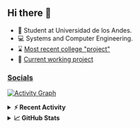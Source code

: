 ## Hi there 👋

<!--
**Daniel-VergaraM/Daniel-VergaraM** is a ✨ _special_ ✨ repository because its `README.md` (this file) appears on your GitHub profile.-->

- 🌱 Student at Universidad de los Andes.
- 💻 Systems and Computer Engineering.
- ⌛ [Most recent college "project"](https://daniel-vergaram.github.io/TallerAngular/)
- 🔨 [Current working project](https://github.com/Daniel-VergaraM/WebRTC-Video-Broadcast)


<h3><a href="https://dvergaram.is-a.dev/links" target="_blank">Socials</a></h3>
  


[![Activity Graph](https://github-readme-activity-graph.vercel.app/graph?username=daniel-vergaram&theme=github-dark-dimmed&custom_title=Daniel%27s%20Activity%20Graph&hide_border=true)](https://github.com/ashutosh00710/github-readme-activity-graph)

<!--START_SECTION:activity-->

<!--END_SECTION:activity-->

<details> <summary> <b>⚡ Recent Activity</b> </summary>
  
<!--START_SECTION:waka-->
![Code Time](http://img.shields.io/badge/Code%20Time-397%20hrs-blue)

![Lines of code](https://img.shields.io/badge/From%20Hello%20World%20I%27ve%20Written-469.5%20thousand%20lines%20of%20code-blue)

**🐱 My GitHub Data** 

> 📦 ? Used in GitHub's Storage 
 > 
> 🏆 114 Contributions in the Year 2025
 > 
> 💼 Opted to Hire
 > 
> 📜 12 Public Repositories 
 > 
> 🔑 0 Private Repositories 
 > 
**I'm a Night 🦉** 

```text
🌞 Morning                92 commits          ████░░░░░░░░░░░░░░░░░░░░░   15.18 % 
🌆 Daytime                209 commits         █████████░░░░░░░░░░░░░░░░   34.49 % 
🌃 Evening                195 commits         ████████░░░░░░░░░░░░░░░░░   32.18 % 
🌙 Night                  110 commits         █████░░░░░░░░░░░░░░░░░░░░   18.15 % 
```


📊 **This Week I Spent My Time On** 

```text
🕑︎ Time Zone: America/Bogota

💬 Programming Languages: 
TypeScript               8 hrs 17 mins       ████████░░░░░░░░░░░░░░░░░   30.24 % 
JavaScript               5 hrs 2 mins        █████░░░░░░░░░░░░░░░░░░░░   18.40 % 
Bash                     3 hrs 16 mins       ███░░░░░░░░░░░░░░░░░░░░░░   11.93 % 
JSON                     2 hrs 25 mins       ██░░░░░░░░░░░░░░░░░░░░░░░   08.83 % 
HTML                     1 hr 19 mins        █░░░░░░░░░░░░░░░░░░░░░░░░   04.82 % 

🐱‍💻 Projects: 
daniel-vergaram.github.io14 hrs 4 mins       █████████████░░░░░░░░░░░░   51.37 % 
api                      6 hrs 4 mins        ██████░░░░░░░░░░░░░░░░░░░   22.14 % 
MilkshakeTest            1 hr 53 mins        ██░░░░░░░░░░░░░░░░░░░░░░░   06.89 % 
vim_runtime              1 hr 42 mins        ██░░░░░░░░░░░░░░░░░░░░░░░   06.22 % 
notes-app                1 hr 23 mins        █░░░░░░░░░░░░░░░░░░░░░░░░   05.08 % 
```


 Last Updated on 15/05/2025 00:51:43 UTC
<!--END_SECTION:waka-->

</details>

<details> <summary> <b>📈 GitHub Stats</b> </summary>
<!--START_SECTION:simplewaka-->

```txt
From: 10 June 2024 - To: 15 May 2025

Total Time: 397 hrs

Java                139 hrs 56 mins 🟩🟩🟩🟩🟩🟩🟩🟩🟩⬜⬜⬜⬜⬜⬜⬜⬜⬜⬜⬜⬜⬜⬜⬜⬜   35.25 %
TypeScript          88 hrs 57 mins  🟩🟩🟩🟩🟩🟨⬜⬜⬜⬜⬜⬜⬜⬜⬜⬜⬜⬜⬜⬜⬜⬜⬜⬜⬜   22.41 %
JavaScript          65 hrs 1 min    🟩🟩🟩🟩⬜⬜⬜⬜⬜⬜⬜⬜⬜⬜⬜⬜⬜⬜⬜⬜⬜⬜⬜⬜⬜   16.38 %
Bash                18 hrs 24 mins  🟩⬜⬜⬜⬜⬜⬜⬜⬜⬜⬜⬜⬜⬜⬜⬜⬜⬜⬜⬜⬜⬜⬜⬜⬜   04.64 %
HTML                16 hrs 43 mins  🟩⬜⬜⬜⬜⬜⬜⬜⬜⬜⬜⬜⬜⬜⬜⬜⬜⬜⬜⬜⬜⬜⬜⬜⬜   04.21 %
```

<!--END_SECTION:simplewaka-->
</details>
